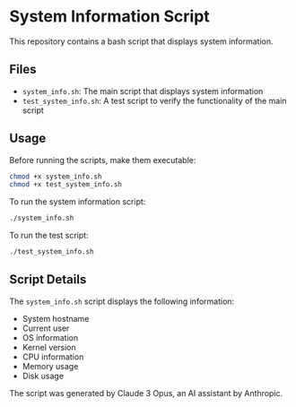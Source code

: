 # System Information Script

This repository contains a bash script that displays system information.

## Files

- `system_info.sh`: The main script that displays system information
- `test_system_info.sh`: A test script to verify the functionality of the main script

## Usage

Before running the scripts, make them executable:

```bash
chmod +x system_info.sh
chmod +x test_system_info.sh
```

To run the system information script:

```bash
./system_info.sh
```

To run the test script:

```bash
./test_system_info.sh
```

## Script Details

The `system_info.sh` script displays the following information:
- System hostname
- Current user
- OS information
- Kernel version
- CPU information
- Memory usage
- Disk usage

The script was generated by Claude 3 Opus, an AI assistant by Anthropic.